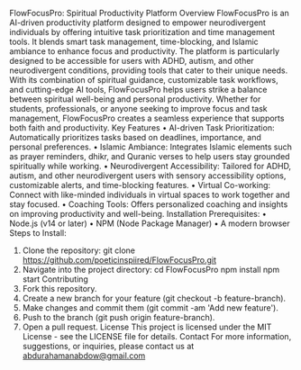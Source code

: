 FlowFocusPro: Spiritual Productivity Platform
Overview
FlowFocusPro is an AI-driven productivity platform designed to empower neurodivergent individuals by offering intuitive task prioritization and time management tools. It blends smart task management, time-blocking, and Islamic ambiance to enhance focus and productivity. The platform is particularly designed to be accessible for users with ADHD, autism, and other neurodivergent conditions, providing tools that cater to their unique needs.
With its combination of spiritual guidance, customizable task workflows, and cutting-edge AI tools, FlowFocusPro helps users strike a balance between spiritual well-being and personal productivity. Whether for students, professionals, or anyone seeking to improve focus and task management, FlowFocusPro creates a seamless experience that supports both faith and productivity.
Key Features
•	AI-driven Task Prioritization: Automatically prioritizes tasks based on deadlines, importance, and personal preferences.
•	Islamic Ambiance: Integrates Islamic elements such as prayer reminders, dhikr, and Quranic verses to help users stay grounded spiritually while working.
•	Neurodivergent Accessibility: Tailored for ADHD, autism, and other neurodivergent users with sensory accessibility options, customizable alerts, and time-blocking features.
•	Virtual Co-working: Connect with like-minded individuals in virtual spaces to work together and stay focused.
•	Coaching Tools: Offers personalized coaching and insights on improving productivity and well-being.
Installation
Prerequisites:
•	Node.js (v14 or later)
•	NPM (Node Package Manager)
•	A modern browser
Steps to Install:
1.	Clone the repository:
git clone https://github.com/poeticinspiired/FlowFocusPro.git
2.	Navigate into the project directory:
cd FlowFocusPro
npm install
npm start
Contributing
1.	Fork this repository.
2.	Create a new branch for your feature (git checkout -b feature-branch).
3.	Make changes and commit them (git commit -am 'Add new feature').
4.	Push to the branch (git push origin feature-branch).
5.	Open a pull request.
License
This project is licensed under the MIT License - see the LICENSE file for details.
Contact
For more information, suggestions, or inquiries, please contact us at abdurahamanabdow@gmail.com


